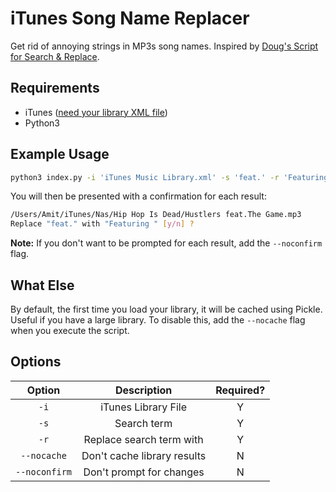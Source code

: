 # iTunes Song Name Replacer
Get rid of annoying strings in MP3s song names. Inspired by [Doug's Script for Search & Replace](https://dougscripts.com/itunes/scripts/ss.php?sp=searchreplacetagtext).

## Requirements
- iTunes ([need your library XML file](https://support.apple.com/en-us/HT201610))
- Python3

## Example Usage

```bash
python3 index.py -i 'iTunes Music Library.xml' -s 'feat.' -r 'Featuring '
```

You will then be presented with a confirmation for each result:

```bash
/Users/Amit/iTunes/Nas/Hip Hop Is Dead/Hustlers feat.The Game.mp3
Replace "feat." with "Featuring " [y/n] ?
```

**Note:** If you don't want to be prompted for each result, add the `--noconfirm` flag.

## What Else
By default, the first time you load your library, it will be cached using Pickle. Useful if you have a large library. To disable this, add the `--nocache` flag when you execute the script.

## Options
| Option        | Description                   | Required?     |
| :---:         | :---:                         | :---:         |
| `-i`          | iTunes Library File           | Y             |
| `-s`          | Search term                   | Y             |
| `-r`          | Replace search term with      | Y             |
| `--nocache`   | Don't cache library results   | N             |
| `--noconfirm` | Don't prompt for changes      | N             |
